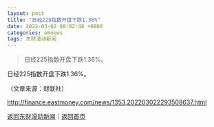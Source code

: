 ```yaml
---
layout: post
title: "日经225指数开盘下跌1.36%"
date: 2022-03-02 08:02:48 +0800
categories: emnews
tags: 东财滚动新闻
---
```

> 日经225指数开盘下跌1.36%。

<p>日经225指数开盘下跌1.36%。</p><p class="em_media">（文章来源：财联社）</p>

<http://finance.eastmoney.com/news/1353,202203022293508637.html>

[返回东财滚动新闻](//finews.withounder.com/emnews/)｜[返回首页](//finews.withounder.com/)